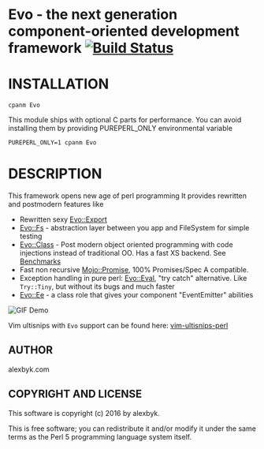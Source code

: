 # Evo - the next generation component-oriented development framework [![Build Status](https://travis-ci.org/alexbyk/perl-evo.svg?branch=master)](https://travis-ci.org/alexbyk/perl-evo)

# INSTALLATION

    cpanm Evo

This module ships with optional C parts for performance. You can avoid installing them by providing PUREPERL_ONLY environmental variable

    PUREPERL_ONLY=1 cpanm Evo


# DESCRIPTION

This framework opens new age of perl programming
It provides rewritten and postmodern features like

- Rewritten sexy [Evo::Export](https://metacpan.org/pod/Evo::Export)
- [Evo::Fs](https://metacpan.org/pod/Evo::Fs) - abstraction layer between you app and FileSystem for simple testing
- [Evo::Class](https://metacpan.org/pod/Evo::Class) - Post modern object oriented programming with code injections instead of traditional OO. Has a fast XS backend. See [Benchmarks](https://github.com/alexbyk/perl-evo/tree/master/bench)
- Fast non recursive [Mojo::Promise](https://metacpan.org/pod/Mojo::Promise), 100% Promises/Spec A compatible.
- Exception handling in pure perl: [Evo::Eval](https://metacpan.org/pod/Evo::Eval), "try catch" alternative. Like `Try::Tiny`, but without its bugs and much faster
- [Evo::Ee](https://metacpan.org/pod/Evo::Ee) - a class role that gives your component "EventEmitter" abilities

![GIF Demo](https://raw.github.com/alexbyk/perl-evo/master/demo.gif)

Vim ultisnips with `Evo` support can be found here: [vim-ultisnips-perl](https://github.com/alexbyk/vim-ultisnips-perl)

## AUTHOR

alexbyk.com

## COPYRIGHT AND LICENSE

This software is copyright (c) 2016 by alexbyk.

This is free software; you can redistribute it and/or modify it under
the same terms as the Perl 5 programming language system itself.
